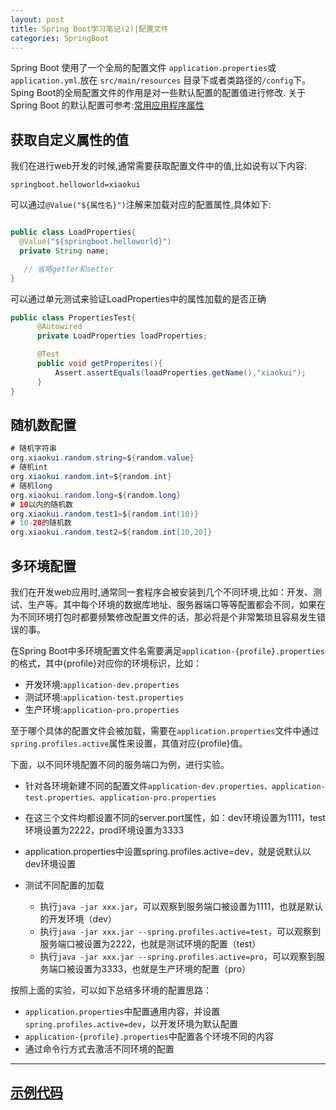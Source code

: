 ```yaml
---
layout: post
title: Spring Boot学习笔记(2)|配置文件
categories: SpringBoot
---
```


Spring Boot 使用了一个全局的配置文件 ``application.properties``或``application.yml``.放在 ``src/main/resources`` 目录下或者类路径的``/config``下。Sping Boot的全局配置文件的作用是对一些默认配置的配置值进行修改.
关于Spring Boot 的默认配置可参考:[常用应用程序属性](https://docs.spring.io/spring-boot/docs/current/reference/html/common-application-properties.html)

## 获取自定义属性的值
我们在进行web开发的时候,通常需要获取配置文件中的值,比如说有以下内容:
```
springboot.helloworld=xiaokui
```
可以通过``@Value("${属性名}")``注解来加载对应的配置属性,具体如下:
```java

public class LoadProperties{
  @Value("${springboot.helloworld}")
  private String name;

   // 省略getter和setter
}
```
可以通过单元测试来验证LoadProperties中的属性加载的是否正确
```java
public class PropertiesTest{
      @Autowired
      private LoadProperties loadProperties;

      @Test
      public void getProperites(){
          Assert.assertEquals(loadProperties.getName(),"xiaokui");
      }
}
```
## 随机数配置
```java
# 随机字符串
org.xiaokui.random.string=${random.value}
# 随机int
org.xiaokui.random.int=${random.int}
# 随机long
org.xiaokui.random.long=${random.long}
# 10以内的随机数
org.xiaokui.random.test1=${random.int(10)}
# 10-20的随机数
org.xiaokui.random.test2=${random.int[10,20]}
```

## 多环境配置
 我们在开发web应用时,通常同一套程序会被安装到几个不同环境,比如：开发、测试、生产等。其中每个环境的数据库地址、服务器端口等等配置都会不同，如果在为不同环境打包时都要频繁修改配置文件的话，那必将是个非常繁琐且容易发生错误的事。

 在Spring Boot中多环境配置文件名需要满足``application-{profile}.properties``的格式，其中{profile}对应你的环境标识，比如：

 - 开发环境:``application-dev.properties``
 - 测试环境:``application-test.properties``
 - 生产环境:``application-pro.properties``

 至于哪个具体的配置文件会被加载，需要在``application.properties``文件中通过``spring.profiles.active``属性来设置，其值对应{profile}值。

 下面，以不同环境配置不同的服务端口为例，进行实验。

 - 针对各环境新建不同的配置文件``application-dev.properties、application-test.properties、application-pro.properties``
 - 在这三个文件均都设置不同的server.port属性，如：dev环境设置为1111，test环境设置为2222，prod环境设置为3333

 - application.properties中设置spring.profiles.active=dev，就是说默认以dev环境设置

 - 测试不同配置的加载
   - 执行``java -jar xxx.jar``，可以观察到服务端口被设置为1111，也就是默认的开发环境（dev）
   - 执行``java -jar xxx.jar --spring.profiles.active=test``，可以观察到服务端口被设置为2222，也就是测试环境的配置（test）
   - 执行``java -jar xxx.jar --spring.profiles.active=pro``，可以观察到服务端口被设置为3333，也就是生产环境的配置（pro）

按照上面的实验，可以如下总结多环境的配置思路：
- ``application.properties``中配置通用内容，并设置``spring.profiles.active=dev``，以开发环境为默认配置
- ``application-{profile}.properties``中配置各个环境不同的内容
- 通过命令行方式去激活不同环境的配置
-----
## [示例代码](https://github.com/xiaokuicui/spring-boot-cloud-learning-examples/tree/master/spring-boot-web)
